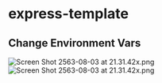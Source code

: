# express-template

## Change Environment Vars
  ![Screen Shot 2563-08-03 at 21.31.42x.png](https://drive.google.com/uc?export=view&id=1m2qCL2Sh4NfScLRzeJTq7lhBjwG9aZmu)
  ![Screen Shot 2563-08-03 at 21.31.42x.png](https://drive.google.com/uc?export=view&id=1Dgw7iIMtd0lPVebYUsW9uWVv3YGBmSC2)

  
